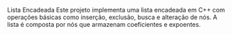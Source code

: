 Lista Encadeada
Este projeto implementa uma lista encadeada em C++ com operações básicas como inserção, exclusão, busca e alteração de nós. A lista é composta por nós que armazenam coeficientes e expoentes.

